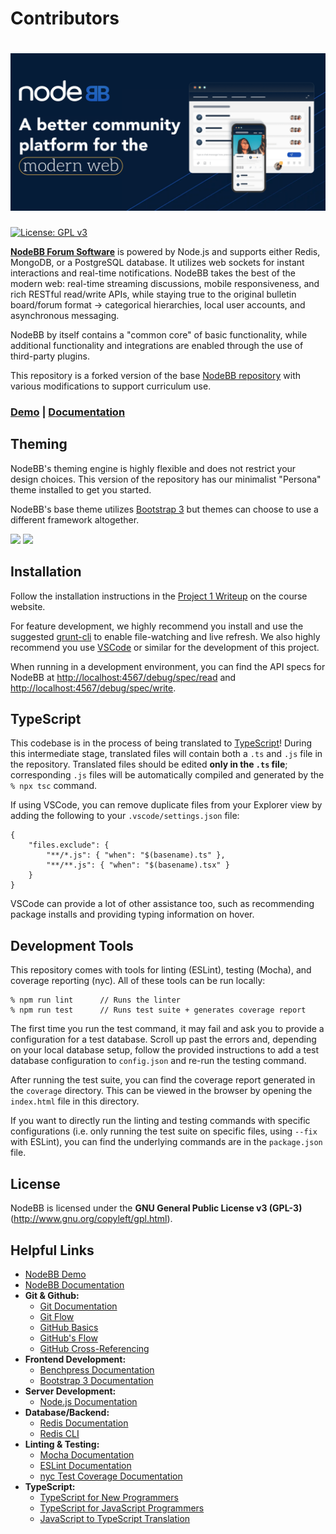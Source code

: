 # Contributors




# ![NodeBB](public/images/sm-card.png)

[![License: GPL v3](https://img.shields.io/badge/License-GPLv3-blue.svg)](https://www.gnu.org/licenses/gpl-3.0) 

[**NodeBB Forum Software**](https://nodebb.org) is powered by Node.js and supports either Redis, MongoDB, or a PostgreSQL database. It utilizes web sockets for instant interactions and real-time notifications. NodeBB takes the best of the modern web: real-time streaming discussions, mobile responsiveness, and rich RESTful read/write APIs, while staying true to the original bulletin board/forum format &rarr; categorical hierarchies, local user accounts, and asynchronous messaging.

NodeBB by itself contains a "common core" of basic functionality, while additional functionality and integrations are enabled through the use of third-party plugins.

This repository is a forked version of the base [NodeBB repository](https://github.com/NodeBB/NodeBB) with various modifications to support curriculum use.

### [Demo](https://try.nodebb.org) | [Documentation](https://docs.nodebb.org)

## Theming

NodeBB's theming engine is highly flexible and does not restrict your design choices. This version of the repository has our minimalist "Persona" theme installed to get you started.

NodeBB's base theme utilizes [Bootstrap 3](http://getbootstrap.com/) but themes can choose to use a different framework altogether.

[![](http://i.imgur.com/HwNEXGu.png)](http://i.imgur.com/HwNEXGu.png)
[![](http://i.imgur.com/II1byYs.png)](http://i.imgur.com/II1byYs.png)

## Installation

Follow the installation instructions in the [Project 1 Writeup](https://cmu-313.github.io/projects/P1/) on the course website.

For feature development, we highly recommend you install and use the suggested [grunt-cli](https://docs.nodebb.org/configuring/running/#grunt-development) to enable file-watching and live refresh. We also highly recommend you use [VSCode](https://code.visualstudio.com/download) or similar for the development of this project.

When running in a development environment, you can find the API specs for NodeBB at [http://localhost:4567/debug/spec/read](http://localhost:4567/debug/spec/read) and [http://localhost:4567/debug/spec/write](http://localhost:4567/debug/spec/write).


## TypeScript

This codebase is in the process of being translated to [TypeScript](https://www.typescriptlang.org/)! During this intermediate stage, translated files will contain both a `.ts` and `.js` file in the repository. Translated files should be edited **only in the `.ts` file**; corresponding `.js` files will be automatically compiled and generated by the `% npx tsc` command.

If using VSCode, you can remove duplicate files from your Explorer view by adding the following to your `.vscode/settings.json` file:
```
{
    "files.exclude": {
        "**/*.js": { "when": "$(basename).ts" },
        "**/**.js": { "when": "$(basename).tsx" }
    }
}
```

VSCode can provide a lot of other assistance too, such as recommending package installs and providing typing information on hover.

## Development Tools

This repository comes with tools for linting (ESLint), testing (Mocha), and coverage reporting (nyc). All of these tools can be run locally:
```
% npm run lint      // Runs the linter
% npm run test      // Runs test suite + generates coverage report
```

The first time you run the test command, it may fail and ask you to provide a configuration for a test database. Scroll up past the errors and, depending on your local database setup, follow the provided instructions to add a test database configuration to `config.json` and re-run the testing command.

After running the test suite, you can find the coverage report generated in the `coverage` directory. This can be viewed in the browser by opening the `index.html` file in this directory.

If you want to directly run the linting and testing commands with specific configurations (i.e. only running the test suite on specific files, using `--fix` with ESLint), you can find the underlying commands are in the `package.json` file.

## License

NodeBB is licensed under the **GNU General Public License v3 (GPL-3)** (http://www.gnu.org/copyleft/gpl.html).

## Helpful Links

* [NodeBB Demo](https://try.nodebb.org)
* [NodeBB Documentation](http://docs.nodebb.org)
* **Git & Github:**
    * [Git Documentation](https://git-scm.com/docs/gittutorial)
    * [Git Flow](https://datasift.github.io/gitflow/IntroducingGitFlow.html)
    * [GitHub Basics](https://guides.github.com/activities/hello-world/)
    * [GitHub's Flow](https://guides.github.com/introduction/flow/)
    * [GitHub Cross-Referencing](https://docs.github.com/en/github/writing-on-github/working-with-advanced-formatting/autolinked-references-and-urls#issues-and-pull-requests)
* **Frontend Development:**
    * [Benchpress Documentation](https://github.com/benchpressjs/benchpressjs)
    * [Bootstrap 3 Documentation ](http://getbootstrap.com/)
* **Server Development:**
    * [Node.js Documentation](https://nodejs.org/en/docs/)
* **Database/Backend:**
    * [Redis Documentation](https://redis.io/docs/)
    * [Redis CLI](https://redis.io/docs/manual/cli/)
* **Linting & Testing:** 
    * [Mocha Documentation](https://mochajs.org/)
    * [ESLint Documentation](https://eslint.org/docs/latest/)
    * [nyc Test Coverage Documentation](https://www.npmjs.com/package/nyc)
* **TypeScript:**
    * [TypeScript for New Programmers](https://www.typescriptlang.org/docs/handbook/typescript-from-scratch.html)
    * [TypeScript for JavaScript Programmers](https://www.typescriptlang.org/docs/handbook/typescript-in-5-minutes.html)
    * [JavaScript to TypeScript Translation](https://www.typescriptlang.org/docs/handbook/migrating-from-javascript.html#moving-to-typescript-files)
